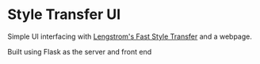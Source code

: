 # Style Transfer UI
Simple UI interfacing with [Lengstrom's Fast Style Transfer](https://github.com/lengstrom/fast-style-transfer) and a webpage.

Built using Flask as the server and front end

